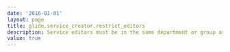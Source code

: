 ```yaml
---
date: '2016-01-01'
layout: page
title: glide.service_creator.restrict_editors
description: Service editors must be in the same department or group as the service category 
value: true 
---
```

